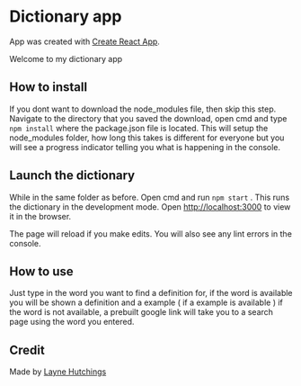 # Dictionary app

App was created with [Create React App](https://github.com/facebook/create-react-app).

Welcome to my dictionary app

## How to install

If you dont want to download the node_modules file, then skip this step. Navigate to the directory that you saved the download, open cmd and type` npm install` where the package.json file is located. This will setup the node_modules folder, how long this takes is different for everyone but you will see a progress indicator telling you what is happening in the console.

## Launch the dictionary

While in the same folder as before. Open cmd and run `npm start` . This runs the dictionary in the development mode.
Open [http://localhost:3000](http://localhost:3000) to view it in the browser.

The page will reload if you make edits.
You will also see any lint errors in the console.

## How to use

Just type in the word you want to find a definition for, if the word is available you will be shown a definition and a example ( if a example is available ) if the word is not available, a prebuilt google link will take you to a search page using the word you entered.

## Credit

Made by [Layne Hutchings](https://github.com/layne74)
